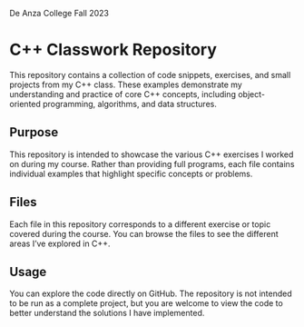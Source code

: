 De Anza College Fall 2023

# C++ Classwork Repository

This repository contains a collection of code snippets, exercises, and small projects from my C++ class. These examples demonstrate my understanding and practice of core C++ concepts, including object-oriented programming, algorithms, and data structures.

## Purpose

This repository is intended to showcase the various C++ exercises I worked on during my course. Rather than providing full programs, each file contains individual examples that highlight specific concepts or problems.

## Files

Each file in this repository corresponds to a different exercise or topic covered during the course. You can browse the files to see the different areas I’ve explored in C++.

## Usage

You can explore the code directly on GitHub. The repository is not intended to be run as a complete project, but you are welcome to view the code to better understand the solutions I have implemented.
